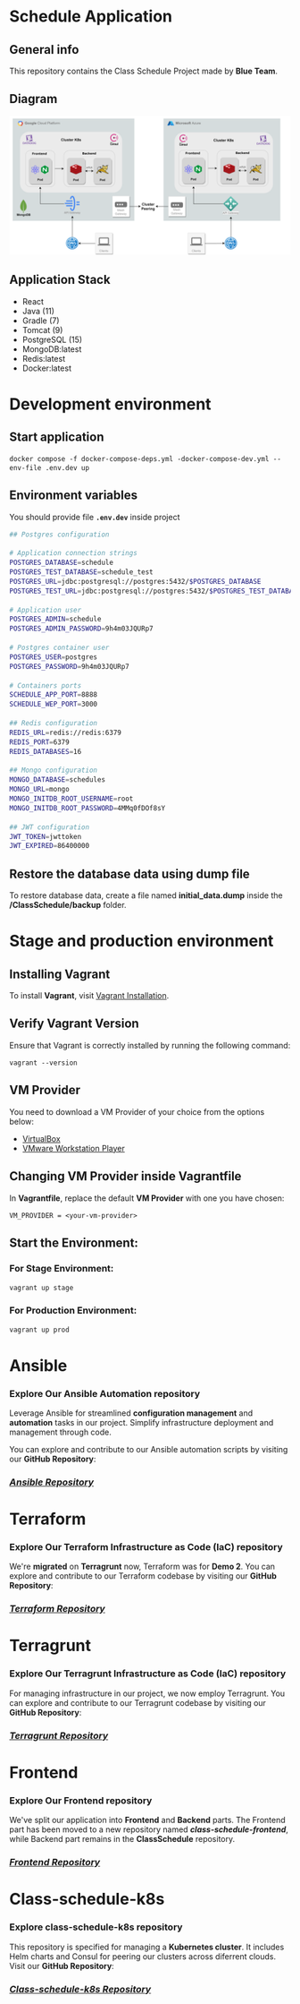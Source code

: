 # **Schedule Application**
## General info
This repository contains the Class Schedule Project made by **Blue Team**.

## Diagram 

<!-- <img src="./app_diagram_400dpi.png" alt= “” width="" height=""> -->
![plot](./app_diagram_400dpi.png)

## Application Stack

- React
- Java (11)
- Gradle (7)
- Tomcat (9)
- PostgreSQL (15)
- MongoDB:latest
- Redis:latest
- Docker:latest

# **Development environment**
## Start application

    docker compose -f docker-compose-deps.yml -docker-compose-dev.yml --env-file .env.dev up

## Environment variables
You should provide file **`.env.dev`** inside project
```bash
## Postgres configuration

# Application connection strings
POSTGRES_DATABASE=schedule
POSTGRES_TEST_DATABASE=schedule_test
POSTGRES_URL=jdbc:postgresql://postgres:5432/$POSTGRES_DATABASE
POSTGRES_TEST_URL=jdbc:postgresql://postgres:5432/$POSTGRES_TEST_DATABASE

# Application user
POSTGRES_ADMIN=schedule
POSTGRES_ADMIN_PASSWORD=9h4m03JQURp7

# Postgres container user
POSTGRES_USER=postgres
POSTGRES_PASSWORD=9h4m03JQURp7

# Containers ports
SCHEDULE_APP_PORT=8888
SCHEDULE_WEP_PORT=3000

## Redis configuration
REDIS_URL=redis://redis:6379
REDIS_PORT=6379
REDIS_DATABASES=16

## Mongo configuration
MONGO_DATABASE=schedules
MONGO_URL=mongo
MONGO_INITDB_ROOT_USERNAME=root
MONGO_INITDB_ROOT_PASSWORD=4MMq0fDOf8sY

## JWT configuration
JWT_TOKEN=jwttoken
JWT_EXPIRED=86400000
```

## Restore the database data using dump file
To restore database data, create a file named **initial_data.dump** inside the **/ClassSchedule/backup** folder.


# **Stage and production environment**
## Installing Vagrant
To install **Vagrant**, visit [Vagrant Installation](https://developer.hashicorp.com/vagrant/install).

## Verify Vagrant Version
Ensure that Vagrant is correctly installed by running the following command:

    vagrant --version


## VM Provider
You need to download a VM Provider of your choice from the options below:

- [VirtualBox](https://www.virtualbox.org)
- [VMware Workstation Player](https://www.vmware.com/products/workstation-player/workstation-player-evaluation.html)


## Changing VM Provider inside Vagrantfile
In **Vagrantfile**, replace the default **VM Provider** with one you have chosen:

    VM_PROVIDER = <your-vm-provider>

## Start the Environment:
### For Stage Environment:

    vagrant up stage
### For Production Environment:

    vagrant up prod

# **Ansible** 
### Explore Our Ansible Automation repository

Leverage Ansible for streamlined **configuration management** and **automation** tasks in our project. Simplify infrastructure deployment and management through code.

You can explore and contribute to our Ansible automation scripts by visiting our **GitHub Repository**:

### *[Ansible Repository](https://github.com/BlueTeam2/awx-ansible)*

# **Terraform**
### Explore Our Terraform Infrastructure as Code (IaC) repository

We're **migrated** on **Terragrunt** now, Terraform was for **Demo 2**. 
You can explore and contribute to our Terraform codebase by visiting our **GitHub Repository**:

### *[Terraform Repository](https://github.com/BlueTeam2/terraform-live.git)*

# **Terragrunt**
### Explore Our Terragrunt Infrastructure as Code (IaC) repository

For managing infrastructure in our project, we now employ Terragrunt. You can explore and contribute to our Terragrunt codebase by visiting our **GitHub Repository**:

### *[Terragrunt Repository](https://github.com/BlueTeam2/terragrunt-live.git)*

# **Frontend**
### Explore Our Frontend repository

We've split our application into **Frontend** and **Backend** parts. The Frontend part has been moved to a new repository named ***class-schedule-frontend***, while Backend part remains in the **ClassSchedule** repository.

### *[Frontend Repository](https://github.com/BlueTeam2/class-schedule-frontend)*

# **Class-schedule-k8s**

### Explore class-schedule-k8s repository
This repository is specified for managing a **Kubernetes cluster**. It includes Helm charts and Consul for peering our clusters across diferrent clouds. Visit our **GitHub Repository**:

### *[Class-schedule-k8s Repository](https://github.com/BlueTeam2/class-schedule-k8s.git)*